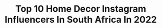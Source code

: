 ---
title: Top 10 Home Decor Instagram Influencers In South Africa In 2022
description: >-
  Find top home decor Instagram influencers in South Africa in 2022. Most popular hashtags: #homedecor #travel #home #interiordesign.
platform: Instagram
hits: 10
text_top: Discover the top-rated Instagram profiles on inBeat.
text_bottom: inBeat has 10 Instagram influencers like this in South Africa for you to contact.
profiles:
  - username: "theculturedcow"
    fullname: >-
      Shiro Gaitho
    bio: >-
      African | Storyteller | Lover of nice things Twitter: @shirogaitho YouTube: The Cultured Cow
    location: "South Africa"
    followers: 21262
    engagement: 607
    commentsToLikes: 0.014029
    id: ck5c0pmkptlmg0i11whqhf7rp
    verified: false
    hashtags: "#supportlocal, #interiorstyle, #interiordecor, #homedecoration"
  - username: "crochet.love.happy"
    fullname: >-
      Tamara
    bio: >-
      Sharing my designs & projects! Published in @crochetnowmag, @happilyhookedmagazine & @crochetzine 💕 @nurturingfibres brand rep🌸 Jhb, South Africa
    location: "South Africa"
    followers: 2847
    engagement: 852
    commentsToLikes: 0.128537
    id: ck6tmnvty86ub0j71pva7lkeh
    verified: false
    hashtags: "#grannysquaretherapy, #crochetflowers, #ilovecrochet, #ganchillocreativo"
  - username: "interiors_of_south_africa"
    fullname: >-
      Interiors of South Africa 🇿🇦
    bio: >-
      #interiorsofsa shares local content from designers, suppliers, and architects to inspire our followers.#proudlysa DM or tag us for a mention (T&C)
    location: "South Africa"
    followers: 58811
    engagement: 152
    commentsToLikes: 0.041258
    id: ck6u42ggz1atn0j716w5c71cr
    verified: false
    hashtags: "#interiordesign, #decobellatiles, #decor, #interior123"
  - username: "caley.jack"
    fullname: >-
      Caley Jäck
    bio: >-
      @lesmills ✖️ @Reebok - Global Brand Ambassador s o u t h • a f r i c a n | fitness . travel . Wife . Mumma🤰🏼to Ella + 🐶🐶| ✝️ FREE 🏠WORKOUTS👇🏼
    location: "South Africa"
    followers: 58673
    engagement: 944
    commentsToLikes: 0.021700
    id: ck14khpvkpjs00i19y064z4ey
    verified: false
    hashtags: "#newborn, #exercisemotivation, #babygirl, #grateful"
  - username: "_across.the.atlantic"
    fullname: >-
      MORGAN + PIERRE
    bio: >-
      🌍USA ↹ SOUTH AFRICA 📍Long Distance Couple / 8,609 miles ✈️T R A V E L 🇺🇸👱🏼‍♀️♡ 🇿🇦👱🏼‍♂️ 📷 Documenting living WORLDS APART ✘ 📱NEW WEBSITE ↡
    location: "South Africa"
    followers: 3283
    engagement: 1497
    commentsToLikes: 0.132735
    id: ck6ts0b5k23ob0j717mwj730g
    verified: false
    hashtags: "#travelcouple, #surfphotography, #travel, #travelblogger"
  - username: "beccapretorius"
    fullname: >-
      Bec
    bio: >-
      Painter , Yoga teacher | student , runner. Have courage and be kind 🦋
    location: "South Africa"
    followers: 6772
    engagement: 645
    commentsToLikes: 0.025661
    id: ck14h1yzy85510i19unrt1yp7
    verified: false
    hashtags: "#21daysofartsa, #bikinilife, #girlboss, #artist"
  - username: "justamamma"
    fullname: >-
      Mari-Louise Candiotes
    bio: >-
      Mom of 👧🏻👧🏻👧🏻 Wife to my Mr.Perfect Proudly🇿🇦 Learning to be #mindful Spreading joy like confetti and creating a life, well-lived🌻 More on our blog👇🏻
    location: "South Africa"
    followers: 15286
    engagement: 386
    commentsToLikes: 0.163469
    id: ckaoqsv71k8300i786etsopwd
    verified: false
    hashtags: "#madeinsouthafrica, #justamamma, #motherhoodthroughinstagram, #motherofdaughters"
  - username: "lesleyannemurphy"
    fullname: >-
      Lesley • The Road Les Traveled
    bio: >-
      Traveler | BRCA Previvor | Yoga Teacher Live yoga classes every Monday @ 9am PST! Creator of @limitlestravel
    location: "South Africa"
    followers: 403004
    engagement: 179
    commentsToLikes: 0.022213
    id: ck0ttr9ne3z5f0i190y6ttsvj
    verified: true
    hashtags: "#yoga, #stayhome, #home, #yogaeverydamnday"
  - username: "michelethrossellinteriors"
    fullname: >-
      Michele Throssell
    bio: >-
      Interior Design Studio based in Ballito, South Africa.
    location: "South Africa"
    followers: 7200
    engagement: 558
    commentsToLikes: 0.035111
    id: ckaoxo31pe2pz0i78gkm739v4
    verified: false
    hashtags: "#design, #designdaily, #archdaily, #interiordesigner"
  - username: "extraordinary.arch"
    fullname: >-
      ARCHITECTURE & DESIGN
    bio: >-
      Minimalism | Brutalism | Contemporary 🏡 Admin | B. Arch @maricc.n
    location: "South Africa"
    followers: 8966
    engagement: 509
    commentsToLikes: 0.021592
    id: ck8t3qt3w456f0j78fc8t5i3i
    verified: false
    hashtags: "#architektur, #modernarchitecture, #socialistmodernism, #deathmetal"
---
